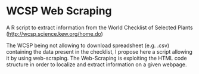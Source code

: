 # WCSP Web Scraping
A R script to extract information from the World Checklist of Selected Plants (http://wcsp.science.kew.org/home.do)

 The WCSP being not allowing to download spreadsheet (e.g. .csv) containing the data present in the checklist, I propose here a script allowing it by using web-scraping. The Web-Scraping is exploiting the HTML code structure in order to localize and extract information on a given webpage.
